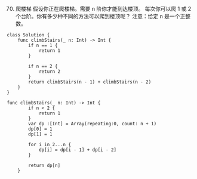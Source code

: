 70. 爬楼梯
假设你正在爬楼梯。需要 n 阶你才能到达楼顶。
每次你可以爬 1 或 2 个台阶。你有多少种不同的方法可以爬到楼顶呢？
注意：给定 n 是一个正整数。

```
class Solution {
    func climbStairs(_ n: Int) -> Int {
        if n == 1 {
            return 1
        }
             
        if n == 2 {
            return 2
        }
        return climbStairs(n - 1) + climbStairs(n - 2)
    }
}
```

```
func climbStairs(_ n: Int) -> Int {
        if n < 2 {
            return 1
        }
        var dp :[Int] = Array(repeating:0, count: n + 1)
        dp[0] = 1
        dp[1] = 1

        for i in 2...n {
            dp[i] = dp[i - 1] + dp[i - 2]
        }
    
        return dp[n]
    }
```
